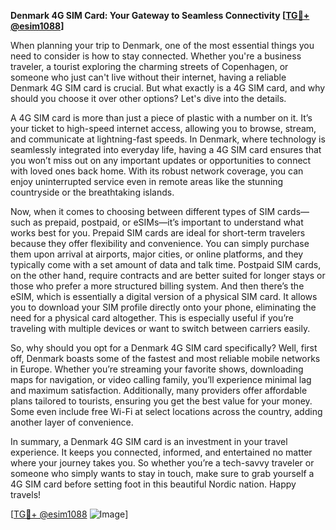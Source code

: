 **Denmark 4G SIM Card: Your Gateway to Seamless Connectivity [[TG💪+ @esim1088](https://t.me/s/esim1088)]**

When planning your trip to Denmark, one of the most essential things you need to consider is how to stay connected. Whether you're a business traveler, a tourist exploring the charming streets of Copenhagen, or someone who just can't live without their internet, having a reliable Denmark 4G SIM card is crucial. But what exactly is a 4G SIM card, and why should you choose it over other options? Let's dive into the details.

A 4G SIM card is more than just a piece of plastic with a number on it. It’s your ticket to high-speed internet access, allowing you to browse, stream, and communicate at lightning-fast speeds. In Denmark, where technology is seamlessly integrated into everyday life, having a 4G SIM card ensures that you won’t miss out on any important updates or opportunities to connect with loved ones back home. With its robust network coverage, you can enjoy uninterrupted service even in remote areas like the stunning countryside or the breathtaking islands.

Now, when it comes to choosing between different types of SIM cards—such as prepaid, postpaid, or eSIMs—it’s important to understand what works best for you. Prepaid SIM cards are ideal for short-term travelers because they offer flexibility and convenience. You can simply purchase them upon arrival at airports, major cities, or online platforms, and they typically come with a set amount of data and talk time. Postpaid SIM cards, on the other hand, require contracts and are better suited for longer stays or those who prefer a more structured billing system. And then there’s the eSIM, which is essentially a digital version of a physical SIM card. It allows you to download your SIM profile directly onto your phone, eliminating the need for a physical card altogether. This is especially useful if you’re traveling with multiple devices or want to switch between carriers easily.

So, why should you opt for a Denmark 4G SIM card specifically? Well, first off, Denmark boasts some of the fastest and most reliable mobile networks in Europe. Whether you’re streaming your favorite shows, downloading maps for navigation, or video calling family, you’ll experience minimal lag and maximum satisfaction. Additionally, many providers offer affordable plans tailored to tourists, ensuring you get the best value for your money. Some even include free Wi-Fi at select locations across the country, adding another layer of convenience.

In summary, a Denmark 4G SIM card is an investment in your travel experience. It keeps you connected, informed, and entertained no matter where your journey takes you. So whether you’re a tech-savvy traveler or someone who simply wants to stay in touch, make sure to grab yourself a 4G SIM card before setting foot in this beautiful Nordic nation. Happy travels!

[[TG💪+ @esim1088](https://t.me/s/esim1088) ![Image](https://i.postimg.cc/Y0z9fWf4/image.png)]